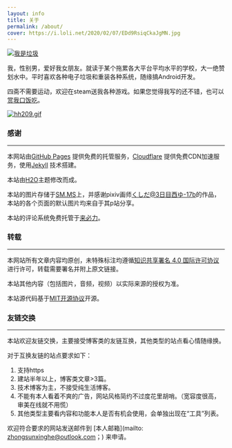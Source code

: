 ```yaml
---
layout: info
title: 关于
permalink: /about/
cover: https://i.loli.net/2020/02/07/EDd9RsiqCkaJgMN.jpg
---
```



[![我是垃圾](https://i.postimg.cc/XJcCV99s/b3e372fef1b3ef1615ceceaaedda1078-01.jpg)](https://postimg.cc/9R0MbR89)

我，性别男，爱好我女朋友。就读于某个拖累各大平台平均水平的学校，大一绝赞划水中。平时喜欢各种电子垃圾和重装各种系统，随缘搞Android开发。

四斋不需要运动，欢迎在steam送我各种游戏。如果您觉得我写的还不错，也可以[赏我口饭吃](http://www.dashangcloud.com/sh/87ac15)。

[![hh209.gif](https://i.postimg.cc/s23c5fKH/hh209.gif)](https://postimg.cc/nXwBJJyq)

### 感谢

-------

本网站由[GitHub Pages](https://pages.github.com/)
提供免费的托管服务，[Cloudflare](https://www.cloudflare.com/)
提供免费CDN加速服务，使用[Jekyll](https://jekyllrb.com/)
技术搭建。

本站由[H2O](https://github.com/kaeyleo/jekyll-theme-H2O)主题修改而成。

本站的图片存储于[SM.MS](https://sm.ms/)上，并感谢pixiv画师[くしだ@3日目西ゆ-17b](https://www.pixiv.net/member.php?id=11441042)的作品，本站的各个页面的默认图片均来自于其p站分享。

本站的评论系统免费托管于[来必力](https://livere.com/introduce)。

### 转载

-------

本网站所有文章内容均原创，未特殊标注均遵循[知识共享署名 4.0 国际许可协议](https://creativecommons.org/licenses/by/4.0/)
进行许可，转载需要署名并附上原文链接。

本站其他内容（包括图片，音频，视频）以实际来源的授权为准。

本站源代码基于[MIT开源协议](https://github.com/takuron/takuron.github.io/blob/master/LICENSE.txt)开源。

### 友链交换

-------

本站欢迎友链交换，主要接受博客类的友链互换，其他类型的站点看心情随缘换。

对于互换友链的站点要求如下：

1. 支持https
2. 建站半年以上，博客类文章>3篇。
3. 技术博客为主，不接受纯生活博客。
4. 不能有本人看着不爽的广告，网站风格简约不过度花里胡哨。（宽容度很高，审美在线就不用慌）
5. 其他类型主要看内容和功能本人是否有机会使用，会单独出现在“工具”列表。

欢迎符合要求的网站发送邮件到 [本人邮箱](mailto: zhongsunxinghe@outlook.com；) 来申请。
